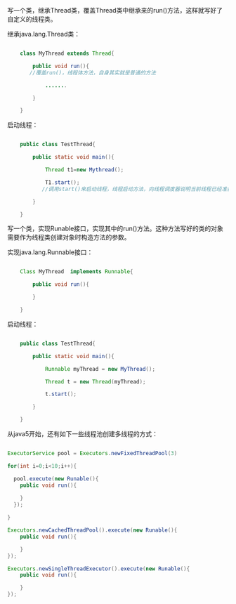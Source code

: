 写一个类，继承Thread类，覆盖Thread类中继承来的run()方法，这样就写好了自定义的线程类。
继承java.lang.Thread类：
```java  
	class MyThread extends Thread{
		public void run(){		       //覆盖run()，线程体方法，自身其实就是普通的方法
			.......
		}
	}
```
启动线程：
```java  
	public class TestThread{
		public static void main(){
			Thread t1=new Mythread();
			T1.start();		           //调用start()来启动线程，线程启动方法，向线程调度器说明当前线程已经准备好了，是一种可运行状态
		}
	}
```	
写一个类，实现Runable接口，实现其中的run()方法。这种方法写好的类的对象需要作为线程类创建对象时构造方法的参数。
实现java.lang.Runnable接口：
```java  
	Class MyThread  implements Runnable{
		public void run(){
		}
	}
```
启动线程：
```java  
	public class TestThread{
		public static void main(){
			Runnable myThread = new MyThread();
			Thread t = new Thread(myThread);
			t.start();
		}
	}
```
从java5开始，还有如下一些线程池创建多线程的方式：
```java  
ExecutorService pool = Executors.newFixedThreadPool(3)
for(int i=0;i<10;i++){
  pool.execute(new Runable(){	public void run(){		}  });
}
Executors.newCachedThreadPool().execute(new Runable(){	public void run(){	}});
Executors.newSingleThreadExecutor().execute(new Runable(){	public void run(){	}});
```